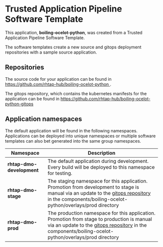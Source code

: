 # Trusted Application Pipeline Software Template

This application, **boiling-ocelot-python**, was created from a Trusted Application Pipeline Software Template.

The software templates create a new source and gitops deployment repositories with a sample source application. 

## Repositories

The source code for your application can be found in [https://github.com/rhtap-hub/boiling-ocelot-python ](https://github.com/rhtap-hub/boiling-ocelot-python ).
 
The gitops repository, which contains the kubernetes manifests for the application can be found in 
[https://github.com/rhtap-hub/boiling-ocelot-python-gitops ](https://github.com/rhtap-hub/boiling-ocelot-python-gitops ) 

## Application namespaces 

The default application will be found in the following namespaces. Applications can be deployed into unique namespaces or multiple software templates can also bet generated into the same group namespaces.  

|  Namespace   |  Description   |  
| -------- | -------- |   
| **rhtap-dmo-development** | The default application during development. Every build will be deployed to this namespace for testing. | 
| **rhtap-dmo-stage** | The staging namespace for this application. Promotion from development to stage is manual via an update to the [gitops repository](https://github.com/rhtap-hub/boiling-ocelot-python-gitops ) in the components/boiling-ocelot-python/overlays/prod directory |  
| **rhtap-dmo-prod** | The production namespace for this application. Promotion from stage to production is manual via an update to the [gitops repository](https://github.com/rhtap-hub/boiling-ocelot-python-gitops ) in the components/boiling-ocelot-python/overlays/prod directory | 